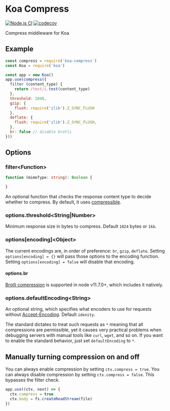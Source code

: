 # Koa Compress

[![Node.js CI](https://github.com/koajs/compress/workflows/Node.js%20CI/badge.svg?branch=master)](https://github.com/koajs/compress/actions?query=workflow%3A%22Node.js+CI%22+branch%3Amaster)
[![codecov](https://codecov.io/gh/koajs/compress/branch/master/graph/badge.svg)](https://codecov.io/gh/koajs/compress)

Compress middleware for Koa

## Example

```js
const compress = require('koa-compress')
const Koa = require('koa')

const app = new Koa()
app.use(compress({
  filter (content_type) {
  	return /text/i.test(content_type)
  },
  threshold: 2048,
  gzip: {
    flush: require('zlib').Z_SYNC_FLUSH
  },
  deflate: {
    flush: require('zlib').Z_SYNC_FLUSH,
  },
  br: false // disable brotli
}))
```

## Options

### filter\<Function\>

```ts
function (mimeType: string): Boolean {

}
```

An optional function that checks the response content type to decide whether to compress.
By default, it uses [compressible](https://github.com/jshttp/compressible).

### options.threshold\<String|Number\>

Minimum response size in bytes to compress.
Default `1024` bytes or `1kb`.

### options[encoding]\<Object\>

The current encodings are, in order of preference: `br`, `gzip`, `deflate`.
Setting `options[encoding] = {}` will pass those options to the encoding function.
Setting `options[encoding] = false` will disable that encoding.

#### options<span></span>.br

[Brotli compression](https://en.wikipedia.org/wiki/Brotli) is supported in node v11.7.0+, which includes it natively.

### options.defaultEncoding\<String\>

An optional string, which specifies what encoders to use for requests without
[Accept-Encoding](https://developer.mozilla.org/en-US/docs/Web/HTTP/Headers/Accept-Encoding).
Default `idenity`.

The standard dictates to treat such requests as `*` meaning that all compressions are permissible,
yet it causes very practical problems when debugging servers with manual tools like `curl`, `wget`, and so on.
If you want to enable the standard behavior, just set `defaultEncoding` to `*`.

## Manually turning compression on and off

You can always enable compression by setting `ctx.compress = true`.
You can always disable compression by setting `ctx.compress = false`.
This bypasses the filter check.

```js
app.use((ctx, next) => {
  ctx.compress = true
  ctx.body = fs.createReadStream(file)
})
```
